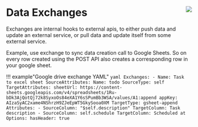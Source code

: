 # Data Exchanges <img style="float: right" src="/images/exchanges.png" class="cloud-provider">

Exchanges are internal hooks to external apis, to either push data and update an external service, or pull data and update itself from some external service.

Example, use exchange to sync data creation call to Google Sheets. So on every row created using the POST API also creates a corresponding row in your google sheet.

!!! example"Google drive exchange YAML"
    ```yaml
    Exchanges:
    - Name: Task to excel sheet
      SourceAttributes:
        Name: todo
      SourceType: self
      TargetAttributes:
        sheetUrl: https://content-sheets.googleapis.com/v4/spreadsheets/1Ru-bDk3AjQotQj72k8SyxoOs84eXA1Y6sSPumBb3WSA/values/A1:append
        appKey: AIzaSyAC2xame4NShrzH9ZJeEpWT5GkySooa0XM
      TargetType: gsheet-append
      Attributes:
      - SourceColumn: "$self.description"
        TargetColumn: Task description
      - SourceColumn: self.schedule
        TargetColumn: Scheduled at
      Options:
        hasHeader: true
    ```

